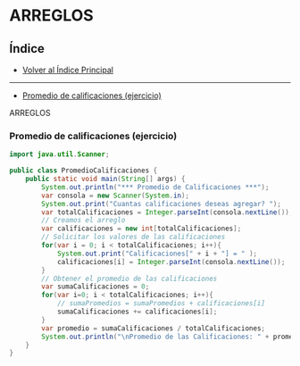 # ARREGLOS

## Índice

- [Volver al Índice Principal](index.md)
---
- [Promedio de calificaciones (ejercicio)](#promedio-de-calificaciones-(ejercicio))


ARREGLOS

### Promedio de calificaciones (ejercicio)

```java
import java.util.Scanner;

public class PromedioCalificaciones {
    public static void main(String[] args) {
        System.out.println("*** Promedio de Calificaciones ***");
        var consola = new Scanner(System.in);
        System.out.print("Cuantas calificaciones deseas agregar? ");
        var totalCalificaciones = Integer.parseInt(consola.nextLine());
        // Creamos el arreglo
        var calificaciones = new int[totalCalificaciones];
        // Solicitar los valores de las calificaciones
        for(var i = 0; i < totalCalificaciones; i++){
            System.out.print("Calificaciones[" + i + "] = " );
            calificaciones[i] = Integer.parseInt(consola.nextLine());
        }
        // Obtener el promedio de las calificaciones
        var sumaCalificaciones = 0;
        for(var i=0; i < totalCalificaciones; i++){
            // sumaPromedios = sumaPromedios + calificaciones[i]
            sumaCalificaciones += calificaciones[i];
        }
        var promedio = sumaCalificaciones / totalCalificaciones;
        System.out.println("\nPromedio de las Calificaciones: " + promedio);
    }
}
```